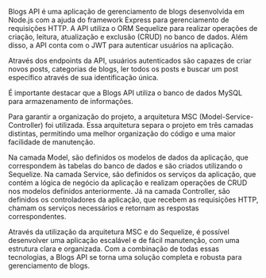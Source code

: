 Blogs API é uma aplicação de gerenciamento de blogs desenvolvida em Node.js com a ajuda do framework Express para gerenciamento de requisições HTTP. A API utiliza o ORM Sequelize para realizar operações de criação, leitura, atualização e exclusão (CRUD) no banco de dados. Além disso, a API conta com o JWT para autenticar usuários na aplicação.

Através dos endpoints da API, usuários autenticados são capazes de criar novos posts, categorias de blogs, ler todos os posts e buscar um post específico através de sua identificação única.

É importante destacar que a Blogs API utiliza o banco de dados MySQL para armazenamento de informações.

Para garantir a organização do projeto, a arquitetura MSC (Model-Service-Controller) foi utilizada. Essa arquitetura separa o projeto em três camadas distintas, permitindo uma melhor organização do código e uma maior facilidade de manutenção.

Na camada Model, são definidos os modelos de dados da aplicação, que correspondem às tabelas do banco de dados e são criados utilizando o Sequelize. Na camada Service, são definidos os serviços da aplicação, que contém a lógica de negócio da aplicação e realizam operações de CRUD nos modelos definidos anteriormente. Já na camada Controller, são definidos os controladores da aplicação, que recebem as requisições HTTP, chamam os serviços necessários e retornam as respostas correspondentes.

Através da utilização da arquitetura MSC e do Sequelize, é possível desenvolver uma aplicação escalável e de fácil manutenção, com uma estrutura clara e organizada. Com a combinação de todas essas tecnologias, a Blogs API se torna uma solução completa e robusta para gerenciamento de blogs.



